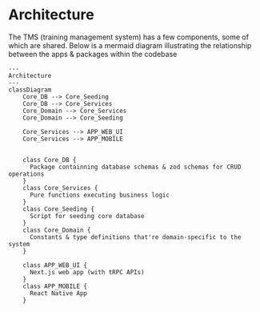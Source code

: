 # Architecture

The TMS (training management system) has a few components, some of which are shared. Below is a mermaid diagram illustrating the relationship between the apps & packages within the codebase

```mermaid
---
Architecture
---
classDiagram
    Core_DB --> Core_Seeding
    Core_DB --> Core_Services
    Core_Domain --> Core_Services
    Core_Domain --> Core_Seeding

    Core_Services --> APP_WEB_UI
    Core_Services --> APP_MOBILE


    class Core_DB {
      Package containning database schemas & zod schemas for CRUD operations
    }
    class Core_Services {
      Pure functions executing business logic
    }
    class Core_Seeding {
      Script for seeding core database
    }
    class Core_Domain {
      Constants & type definitions that're domain-specific to the system
    }

    class APP_WEB_UI {
      Next.js web app (with tRPC APIs)
    }
    class APP_MOBILE {
      React Native App
    }
```
